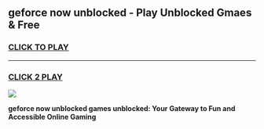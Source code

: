 
## geforce now unblocked - Play Unblocked Gmaes & Free
<h3>
<a href="https://news.freeplayer.one?title=geforce_now_unblocked&ref=16F">CLICK TO PLAY</a></h3>
<hr>

<h3>
<a href="https://news.freeplayer.one?title=geforce_now_unblocked&ref=16F">CLICK 2 PLAY</a>
  
</h3>

<a href="https://news.freeplayer.one?title=geforce_now_unblocked&ref=16F/"><img src="https://clearcache.store/games.png"></a>


**geforce now unblocked games unblocked: Your Gateway to Fun and Accessible Online Gaming**
